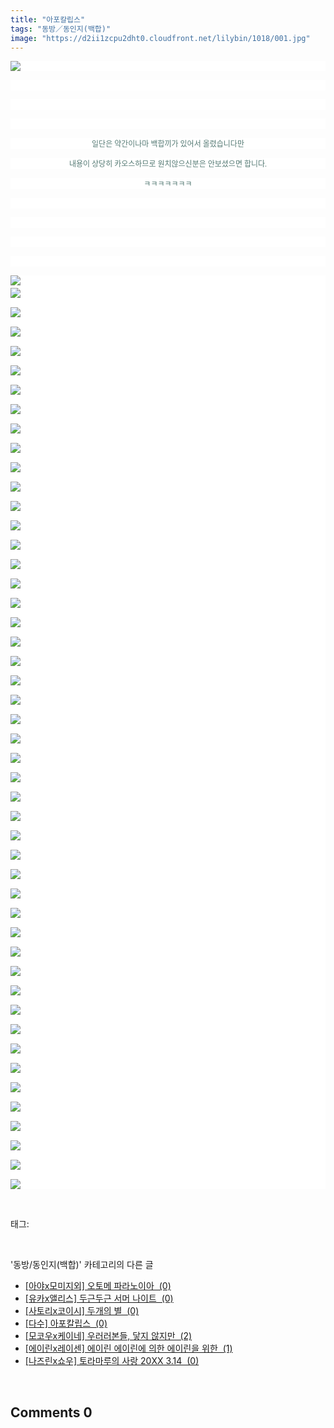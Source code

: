```yaml
---
title: "아포칼립스"
tags: "동방／동인지(백합)"
image: "https://d2ii1zcpu2dht0.cloudfront.net/lilybin/1018/001.jpg"
---
```

<div class="article">
<div class="area_view">
<p style="text-align: justify; background: white"><img src="{{ site.imgserver9 }}/lilybin/1018/001.jpg"/><span style="color:#557a74; font-family:돋움; font-size:9pt">
</span></p><p style="text-align: justify; background: white"> 
 </p><p style="text-align: justify; background: white"> 
 </p><p style="text-align: justify; background: white"> 
 </p><p style="text-align: center; background: white"><span style="color:#557a74; font-family:돋움; font-size:9pt">일단은 약간이나마 백합끼가 있어서 올렸습니다만
</span></p><p style="text-align: center; background: white"><span style="color:#557a74; font-family:돋움; font-size:9pt">내용이 상당히 카오스하므로 원치않으신분은 안보셨으면 합니다.
</span></p><p style="text-align: center; background: white"><span style="color:#557a74; font-family:돋움; font-size:9pt">ㅋㅋㅋㅋㅋㅋㅋ
</span></p><p style="text-align: center; background: white"> 
 </p><p style="text-align: justify; background: white"> 
 </p><p style="text-align: justify; background: white"> 
 </p><p style="text-align: justify; background: white"> 
 </p><p style="text-align: justify; background: white"><img src="{{ site.imgserver9 }}/lilybin/1018/002.jpg"/><span style="color:#557a74; font-family:돋움; font-size:9pt"><br/><img src="{{ site.imgserver9 }}/lilybin/1018/003.jpg"/><br/><br/><img src="{{ site.imgserver9 }}/lilybin/1018/004.jpg"/><br/><br/><img src="{{ site.imgserver9 }}/lilybin/1018/005.jpg"/><br/><br/><img src="{{ site.imgserver9 }}/lilybin/1018/006.jpg"/><br/><br/><img src="{{ site.imgserver9 }}/lilybin/1018/007.jpg"/><br/><br/><img src="{{ site.imgserver9 }}/lilybin/1018/008.jpg"/><br/><br/><img src="{{ site.imgserver9 }}/lilybin/1018/009.jpg"/><br/><br/><img src="{{ site.imgserver9 }}/lilybin/1018/010.jpg"/><br/><br/><img src="{{ site.imgserver9 }}/lilybin/1018/011.jpg"/><br/><br/><img src="{{ site.imgserver9 }}/lilybin/1018/012.jpg"/><br/><br/><img src="{{ site.imgserver9 }}/lilybin/1018/013.jpg"/><br/><br/><img src="{{ site.imgserver9 }}/lilybin/1018/014.jpg"/><br/><br/><img src="{{ site.imgserver9 }}/lilybin/1018/015.jpg"/><br/><br/><img src="{{ site.imgserver9 }}/lilybin/1018/016.jpg"/><br/><br/><img src="{{ site.imgserver9 }}/lilybin/1018/017.jpg"/><br/><br/><img src="{{ site.imgserver9 }}/lilybin/1018/018.jpg"/><br/><br/><img src="{{ site.imgserver9 }}/lilybin/1018/019.jpg"/><br/><br/><img src="{{ site.imgserver9 }}/lilybin/1018/020.jpg"/><br/><br/><img src="{{ site.imgserver9 }}/lilybin/1018/021.jpg"/><br/><br/><img src="{{ site.imgserver9 }}/lilybin/1018/022.jpg"/><br/><br/><img src="{{ site.imgserver9 }}/lilybin/1018/023.jpg"/><br/><br/><img src="{{ site.imgserver9 }}/lilybin/1018/024.jpg"/><br/><br/><img src="{{ site.imgserver9 }}/lilybin/1018/025.jpg"/><br/><br/><img src="{{ site.imgserver9 }}/lilybin/1018/026.jpg"/><br/><br/><img src="{{ site.imgserver9 }}/lilybin/1018/027.jpg"/><br/><br/><img src="{{ site.imgserver9 }}/lilybin/1018/028.jpg"/><br/><br/><img src="{{ site.imgserver9 }}/lilybin/1018/029.jpg"/><br/><br/><img src="{{ site.imgserver9 }}/lilybin/1018/030.jpg"/><br/><br/><img src="{{ site.imgserver9 }}/lilybin/1018/031.jpg"/><br/><br/><img src="{{ site.imgserver9 }}/lilybin/1018/032.jpg"/><br/><br/><img src="{{ site.imgserver9 }}/lilybin/1018/033.jpg"/><br/><br/><img src="{{ site.imgserver9 }}/lilybin/1018/034.jpg"/><br/><br/><img src="{{ site.imgserver9 }}/lilybin/1018/035.jpg"/><br/><br/><img src="{{ site.imgserver9 }}/lilybin/1018/036.jpg"/><br/><br/><img src="{{ site.imgserver9 }}/lilybin/1018/037.jpg"/><br/><br/><img src="{{ site.imgserver9 }}/lilybin/1018/038.jpg"/><br/><br/><img src="{{ site.imgserver9 }}/lilybin/1018/039.jpg"/><br/><br/><img src="{{ site.imgserver9 }}/lilybin/1018/040.jpg"/><br/><br/><img src="{{ site.imgserver9 }}/lilybin/1018/041.jpg"/><br/><br/><img src="{{ site.imgserver9 }}/lilybin/1018/042.jpg"/><br/><br/><img src="{{ site.imgserver9 }}/lilybin/1018/043.jpg"/><br/><br/><img src="{{ site.imgserver9 }}/lilybin/1018/044.jpg"/><br/><br/><img src="{{ site.imgserver9 }}/lilybin/1018/045.jpg"/><br/><br/><img src="{{ site.imgserver9 }}/lilybin/1018/046.jpg"/><br/><br/><img src="{{ site.imgserver9 }}/lilybin/1018/047.jpg"/><br/><br/><img src="{{ site.imgserver9 }}/lilybin/1018/048.jpg"/><br/><br/><img src="{{ site.imgserver9 }}/lilybin/1018/049.jpg"/></span></p>
</div></div><br/>
<div class="tagTrail">
<p>태그: </p>
<ul>
</ul>
</div><br/>
<div class="another">
<p>'동방/동인지(백합)' 카테고리의 다른 글</p>
<ul>
<li><a href="/lilybin_1021">
[아야x모미지외] 오토메 파라노이아  (0)
</a></li>
<li><a href="/lilybin_1020">
[유카x앨리스] 두근두근 서머 나이트  (0)
</a></li>
<li><a href="/lilybin_1019">
[사토리x코이시] 두개의 별  (0)
</a></li>
<li><a href="/lilybin_1018">
[다수] 아포칼립스  (0)
</a></li>
<li><a href="/lilybin_1017">
[모코우x케이네] 우러러본들, 닿지 않지만  (2)
</a></li>
<li><a href="/lilybin_1016">
[에이린x레이센] 에이린 에이린에 의한 에이린을 위한  (1)
</a></li>
<li><a href="/lilybin_1015">
[나즈린x쇼우] 토라마루의 사랑 20XX 3.14  (0)
</a></li>
</ul>
</div><br/>
<div class="comment">
<h2 class="bold">Comments <span id="commentCount1018">0</span></h2>
<div style="clear:both;">
<div id="entry1018Comment" style="display:block">
</div>
</div>
</div><br/>
<br/>
<p id="refer"></p>
<br/>

